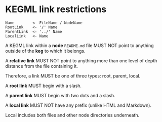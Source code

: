 # KEGML link restrictions

```pegn
Name        <- FileName / NodeName
RootLink    <- '/' Name
ParentLink  <- '../' Name
LocalLink   <- Name
```

A KEGML link within a **node** `README.md` file MUST NOT point to anything outside of the **keg** to which it belongs.

A **relative link** MUST NOT point to anything more than one level of depth distance from the file containing it.

Therefore, a link MUST be one of three types: root, parent, local.

A **root link** MUST begin with a slash.

A **parent link** MUST begin with two dots and a slash.

A **local link** MUST NOT have any prefix (unlike HTML and Markdown).

Local includes both files and other node directories underneath.
